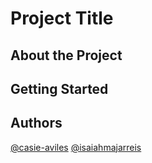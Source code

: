 # Project Title

## About the Project

## Getting Started

## Authors
[@casie-aviles](https://github.com/casie-aviles)
[@isaiahmajarreis](https://github.com/isaiahmajarreis)